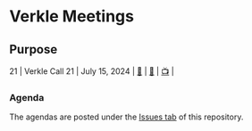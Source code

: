 # Verkle Meetings
## Purpose


21 | Verkle Call 21 | July 15, 2024 | [🔗](https://github.com/ethereum/pm/issues/760) | [🔗](https://github.com/ethereum/pm/blob/master/Breakout-Room-Meetings/Verkle/Meeting%2021.md) | [📺](https://youtu.be/M2pYYEtM3Gw) | 

### Agenda

The agendas are posted under the [Issues tab](https://github.com/ethereum/pm/issues/) of this repository. 
